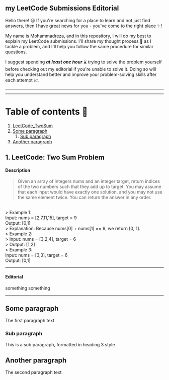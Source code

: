 ## my LeetCode Submissions Editorial ##
Hello there! :smiley: If you're searching for a place to learn and not just find answers, then I have great news for you - you've come to the right place :sparkles:! 

My name is Mohammadreza, and in this repository, I will do my best to explain my LeetCode submissions. I'll share my thought process :thought_balloon: as I tackle a problem, and I'll help you follow the same procedure for similar questions. 

I suggest spending ***at least one hour*** :hourglass: trying to solve the problem yourself before checking out my editorial if you're unable to solve it. Doing so will help you understand better and improve your problem-solving skills after each attempt :chart_with_upwards_trend:.

***
***

# Table of contents :page_facing_up:
1. [LeetCode_TwoSum](#LeetCode_TwoSum)
2. [Some paragraph](#paragraph1)
    1. [Sub paragraph](#subparagraph1)
3. [Another paragraph](#paragraph2)

## 1. LeetCode: Two Sum Problem <a name="LeetCode_TwoSum"></a>

#### Description
> Given an array of integers nums and an integer target, return indices of the two numbers such that they add up to target.
> You may assume that each input would have exactly one solution, and you may not use the same element twice.
> You can return the answer in any order.
<br>
> Example 1: <br> Input: nums = [2,7,11,15], target = 9 <br> Output: [0,1]
<br>
> Explanation: Because nums[0] + nums[1] == 9, we return [0, 1].
<br>
> Example 2:
<br>
> Input: nums = [3,2,4], target = 6
<br>
> Output: [1,2]
<br>
> Example 3:
<br>
Input: nums = [3,3], target = 6
<br>
Output: [0,1]

---

#### Editorial

something something

***

## Some paragraph <a name="paragraph1"></a>
The first paragraph text

### Sub paragraph <a name="subparagraph1"></a>
This is a sub paragraph, formatted in heading 3 style

## Another paragraph <a name="paragraph2"></a>
The second paragraph text
